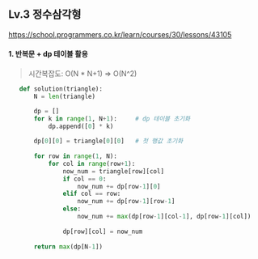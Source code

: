 ## Lv.3 정수삼각형

https://school.programmers.co.kr/learn/courses/30/lessons/43105

#### 1. 반복문 + dp 테이블 활용
> 시간복잡도: O(N * N+1) => O(N^2)

 ```python
    def solution(triangle):    
        N = len(triangle)

        dp = []
        for k in range(1, N+1):     # dp 테이블 초기화
            dp.append([0] * k)
        
        dp[0][0] = triangle[0][0]   # 첫 행값 초기화
        
        for row in range(1, N):
            for col in range(row+1):
                now_num = triangle[row][col]
                if col == 0:
                    now_num += dp[row-1][0]
                elif col == row:
                    now_num += dp[row-1][row-1]
                else:
                    now_num += max(dp[row-1][col-1], dp[row-1][col])         
                        
                dp[row][col] = now_num
                
        return max(dp[N-1])
 ```